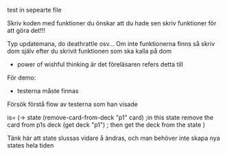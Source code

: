 
test in sepearte file

Skriv koden med funktioner du önskar att du hade sen skriv funktioner för att göra det!!!

Typ updatemana, do deathrattle osv... Om inte funktionerna finns så skriv dom själv efter du skrivit funktionen som ska kalla på dom
- power of wishful thinking är det föreläsaren refers detta till

För demo:
- testerna måste finnas

Försök förstå flow av testerna som han visade

is= (-> state
(remove-card-from-deck "p1" card) ;in this state remove the card from p1s deck
(get deck "p1") ; then get the deck from the state
)

Tänk här att state slussas vidare å ändras, och man behöver inte skapa nya states hela tiden